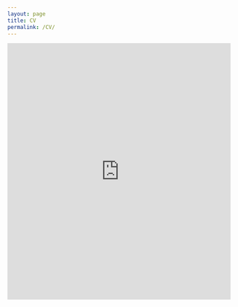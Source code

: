 ```yaml
---
layout: page
title: CV
permalink: /CV/
---
```


<div style="display: flex; justify-content: center; align-items: flex-start; height: 100vh;">
  <embed src="https://ajda-marjanovic.github.io/CV_Marjanovic.pdf#navpanes=0" type="application/pdf" width="700px" height="580px"/>
</div>
